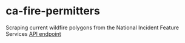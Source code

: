 # ca-fire-permitters
Scraping current wildfire polygons from the National Incident Feature Services [API endpoint](https://services3.arcgis.com/T4QMspbfLg3qTGWY/ArcGIS/rest/services/Public_Wildfire_Perimeters_View/FeatureServer/0)
